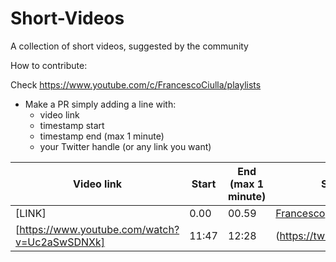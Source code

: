 # Short-Videos
A collection of short videos, suggested by the community

How to contribute:

Check https://www.youtube.com/c/FrancescoCiulla/playlists

- Make a PR simply adding a line with:
  - video link
  - timestamp start
  - timestamp end (max 1 minute)
  - your Twitter handle (or any link you want)

| Video link | Start | End (max 1 minute)| Suggester | Status |
|--- |--- |--- |--- |--- |
|[LINK]|0.00 |00.59 |[Francesco](https://francescociulla.com) |TBD |
|[https://www.youtube.com/watch?v=Uc2aSwSDNXk]| 11:47| 12:28| (https://twitter.com/MrunayU)|TBD |
